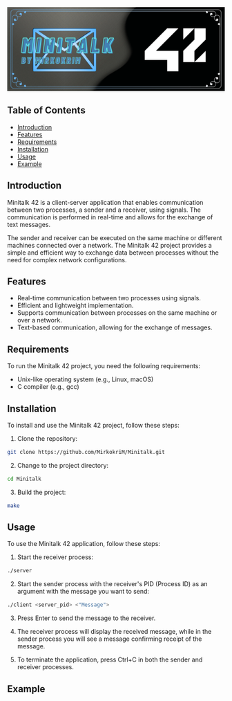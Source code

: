 <img src="https://github.com/MirkokriM/42_Common_Core/blob/main/README.FILE/MirkokriM_github42_Minitalk.png">

## Table of Contents
- [Introduction](#introduction)
- [Features](#features)
- [Requirements](#requirements)
- [Installation](#installation)
- [Usage](#usage)
- [Example](#example)

## Introduction

Minitalk 42 is a client-server application that enables communication between two processes, a sender and a receiver, using signals. The communication is performed in real-time and allows for the exchange of text messages.

The sender and receiver can be executed on the same machine or different machines connected over a network. The Minitalk 42 project provides a simple and efficient way to exchange data between processes without the need for complex network configurations.

## Features

- Real-time communication between two processes using signals.
- Efficient and lightweight implementation.
- Supports communication between processes on the same machine or over a network.
- Text-based communication, allowing for the exchange of messages.

## Requirements

To run the Minitalk 42 project, you need the following requirements:

- Unix-like operating system (e.g., Linux, macOS)
- C compiler (e.g., gcc)

## Installation

To install and use the Minitalk 42 project, follow these steps:

1. Clone the repository:

```bash
git clone https://github.com/MirkokriM/Minitalk.git
```

2. Change to the project directory:

```bash
cd Minitalk
```

3. Build the project:

```bash
make
```

## Usage

To use the Minitalk 42 application, follow these steps:

1. Start the receiver process:

```bash
./server
```

2. Start the sender process with the receiver's PID (Process ID) as an argument with the message you want to send:

```bash
./client <server_pid> <"Message">
```

3. Press Enter to send the message to the receiver.

4. The receiver process will display the received message, while in the sender process you will see a message confirming receipt of the message.

5. To terminate the application, press Ctrl+C in both the sender and receiver processes.

## Example
